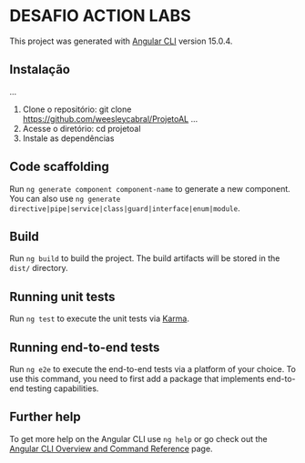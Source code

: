 # DESAFIO ACTION LABS

This project was generated with [Angular CLI](https://github.com/angular/angular-cli) version 15.0.4.

## Instalação

...
1. Clone o repositório: git clone https://github.com/weesleycabral/ProjetoAL
...
3. Acesse o diretório: cd projetoal
4. Instale as dependências 

## Code scaffolding

Run `ng generate component component-name` to generate a new component. You can also use `ng generate directive|pipe|service|class|guard|interface|enum|module`.

## Build

Run `ng build` to build the project. The build artifacts will be stored in the `dist/` directory.

## Running unit tests

Run `ng test` to execute the unit tests via [Karma](https://karma-runner.github.io).

## Running end-to-end tests

Run `ng e2e` to execute the end-to-end tests via a platform of your choice. To use this command, you need to first add a package that implements end-to-end testing capabilities.

## Further help

To get more help on the Angular CLI use `ng help` or go check out the [Angular CLI Overview and Command Reference](https://angular.io/cli) page.
